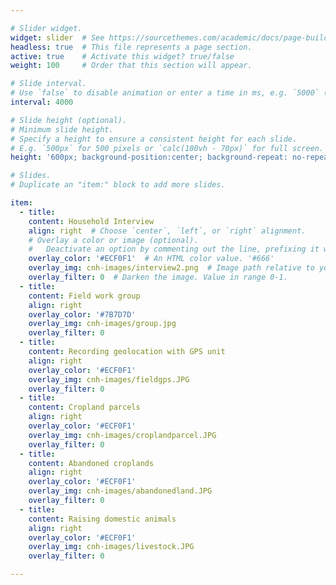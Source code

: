 ```yaml
---

# Slider widget.
widget: slider  # See https://sourcethemes.com/academic/docs/page-builder/
headless: true  # This file represents a page section.
active: true    # Activate this widget? true/false
weight: 100     # Order that this section will appear.

# Slide interval.
# Use `false` to disable animation or enter a time in ms, e.g. `5000` (5s).
interval: 4000

# Slide height (optional).
# Minimum slide height.
# Specify a height to ensure a consistent height for each slide.
# E.g. `500px` for 500 pixels or `calc(100vh - 70px)` for full screen. # calc(150%)
height: '600px; background-position:center; background-repeat: no-repeat; background-size: cover'

# Slides.
# Duplicate an "item:" block to add more slides.

item:
  - title:
    content: Household Interview
    align: right  # Choose `center`, `left`, or `right` alignment.
    # Overlay a color or image (optional).
    #   Deactivate an option by commenting out the line, prefixing it with `#`.
    overlay_color: '#ECF0F1'  # An HTML color value. '#666'
    overlay_img: cnh-images/interview2.png  # Image path relative to your `static/media/` folder. headers/bubbles-wide.jpg
    overlay_filter: 0  # Darken the image. Value in range 0-1.
  - title: 
    content: Field work group
    align: right
    overlay_color: '#7B7D7D'
    overlay_img: cnh-images/group.jpg
    overlay_filter: 0
  - title:
    content: Recording geolocation with GPS unit
    align: right
    overlay_color: '#ECF0F1'
    overlay_img: cnh-images/fieldgps.JPG
    overlay_filter: 0
  - title:
    content: Cropland parcels
    align: right
    overlay_color: '#ECF0F1'
    overlay_img: cnh-images/croplandparcel.JPG
    overlay_filter: 0
  - title:
    content: Abandoned croplands
    align: right
    overlay_color: '#ECF0F1'
    overlay_img: cnh-images/abandonedland.JPG
    overlay_filter: 0
  - title: 
    content: Raising domestic animals
    align: right
    overlay_color: '#ECF0F1'
    overlay_img: cnh-images/livestock.JPG
    overlay_filter: 0

---
```



